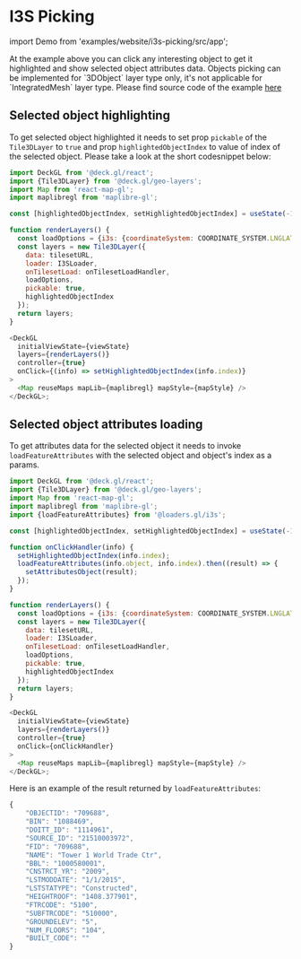 # I3S Picking

import Demo from 'examples/website/i3s-picking/src/app';

<div style={{height: '50vh'}}>
  <Demo />
</div>

<p></p>
At the example above you can click any interesting object to get it highlighted and show selected object attributes data.
Objects picking can be implemented for `3DObject` layer type only, it's not applicable for `IntegratedMesh` layer type.
Please find source code of the example <a href="https://github.com/visgl/loaders.gl/tree/master/examples/website/i3s-picking">here</a>

## Selected object highlighting

To get selected object highlighted it needs to set prop `pickable` of the `Tile3DLayer` to `true` and prop `highlightedObjectIndex` to value of index of the selected object. Please take a look at the short codesnippet below:

```javascript
import DeckGL from '@deck.gl/react';
import {Tile3DLayer} from '@deck.gl/geo-layers';
import Map from 'react-map-gl';
import maplibregl from 'maplibre-gl';

const [highlightedObjectIndex, setHighlightedObjectIndex] = useState(-1);

function renderLayers() {
  const loadOptions = {i3s: {coordinateSystem: COORDINATE_SYSTEM.LNGLAT_OFFSETS}};
  const layers = new Tile3DLayer({
    data: tilesetURL,
    loader: I3SLoader,
    onTilesetLoad: onTilesetLoadHandler,
    loadOptions,
    pickable: true,
    highlightedObjectIndex
  });
  return layers;
}

<DeckGL
  initialViewState={viewState}
  layers={renderLayers()}
  controller={true}
  onClick={(info) => setHighlightedObjectIndex(info.index)}
>
  <Map reuseMaps mapLib={maplibregl} mapStyle={mapStyle} />
</DeckGL>;
```

## Selected object attributes loading

To get attributes data for the selected object it needs to invoke `loadFeatureAttributes` with the selected object and object's index as a params.

```javascript
import DeckGL from '@deck.gl/react';
import {Tile3DLayer} from '@deck.gl/geo-layers';
import Map from 'react-map-gl';
import maplibregl from 'maplibre-gl';
import {loadFeatureAttributes} from '@loaders.gl/i3s';

const [highlightedObjectIndex, setHighlightedObjectIndex] = useState(-1);

function onClickHandler(info) {
  setHighlightedObjectIndex(info.index);
  loadFeatureAttributes(info.object, info.index).then((result) => {
    setAttributesObject(result);
  });
}

function renderLayers() {
  const loadOptions = {i3s: {coordinateSystem: COORDINATE_SYSTEM.LNGLAT_OFFSETS}};
  const layers = new Tile3DLayer({
    data: tilesetURL,
    loader: I3SLoader,
    onTilesetLoad: onTilesetLoadHandler,
    loadOptions,
    pickable: true,
    highlightedObjectIndex
  });
  return layers;
}

<DeckGL
  initialViewState={viewState}
  layers={renderLayers()}
  controller={true}
  onClick={onClickHandler}
>
  <Map reuseMaps mapLib={maplibregl} mapStyle={mapStyle} />
</DeckGL>;
```

Here is an example of the result returned by `loadFeatureAttributes`:

```javascript
{
    "OBJECTID": "709688",
    "BIN": "1088469",
    "DOITT_ID": "1114961",
    "SOURCE_ID": "21510003972",
    "FID": "709688",
    "NAME": "Tower 1 World Trade Ctr",
    "BBL": "1000580001",
    "CNSTRCT_YR": "2009",
    "LSTMODDATE": "1/1/2015",
    "LSTSTATYPE": "Constructed",
    "HEIGHTROOF": "1408.377901",
    "FTRCODE": "5100",
    "SUBFTRCODE": "510000",
    "GROUNDELEV": "5",
    "NUM_FLOORS": "104",
    "BUILT_CODE": ""
}
```
